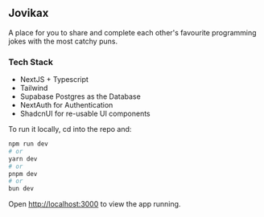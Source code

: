 ## Jovikax

A place for you to share and complete each other's favourite programming jokes with the most catchy puns.

### Tech Stack
- NextJS + Typescript
- Tailwind
- Supabase Postgres as the Database
- NextAuth for Authentication
- ShadcnUI for re-usable UI components


To run it locally, cd into the repo and: 
```bash
npm run dev
# or
yarn dev
# or
pnpm dev
# or
bun dev
```

Open [http://localhost:3000](http://localhost:3000) to view the app running.